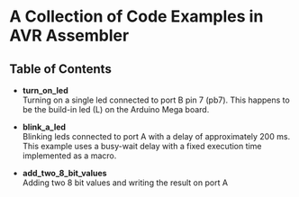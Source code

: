 # A Collection of Code Examples in AVR Assembler

## Table of Contents

* **turn_on_led**  
Turning on a single led connected to port B pin 7 (pb7). This happens to be the build-in led (L) on the Arduino Mega board.

* **blink_a_led**  
Blinking leds connected to port A with a delay of approximately 200 ms. This example uses a busy-wait delay with a fixed execution time implemented as a macro.

* **add_two_8_bit_values**  
Adding two 8 bit values and writing the result on port A

